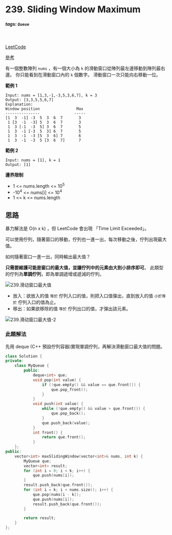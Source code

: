 # 239. Sliding Window Maximum

##### tags: `Queue`
<br>

[LeetCode](https://leetcode.com/problems/sliding-window-maximum/)

[參考](https://github.com/youngyangyang04/leetcode-master/blob/master/problems/0239.%E6%BB%91%E5%8A%A8%E7%AA%97%E5%8F%A3%E6%9C%80%E5%A4%A7%E5%80%BC.md)

有一個整數陣列 `nums` ，有一個大小為 `k` 的滑動窗口從陣列最左邊移動到陣列最右邊。
你只能看到在滑動窗口內的 `k` 個數字。
滑動窗口一次只能向右移動一位。

**範例 1**
```
Input: nums = [1,3,-1,-3,5,3,6,7], k = 3
Output: [3,3,5,5,6,7]
Explanation:
Window position                Max
---------------               -----
[1  3  -1] -3  5  3  6  7       3
 1 [3  -1  -3] 5  3  6  7       3
 1  3 [-1  -3  5] 3  6  7       5
 1  3  -1 [-3  5  3] 6  7       5
 1  3  -1  -3 [5  3  6] 7       6
 1  3  -1  -3  5 [3  6  7]      7
```

**範例 2**
```
Input: nums = [1], k = 1
Output: [1]
```

**邊界限制**
- 1 <= nums.length <= 10<sup>5</sup>
- -10<sup>4</sup> <= nums[i] <= 10<sup>4</sup>
- 1 <= k <= nums.length


## 思路

暴力解法是 O(n x k) ，但 LeetCode 會出現 「Time Limit Exceeded」。

可以使用佇列，隨著窗口的移動，佇列也一進一出，每次移動之後，佇列出現最大值。

如何隨著窗口一進一出，同時輸出最大值？

**只需要維護可能是窗口的最大值，並讓佇列中的元素由大到小排序即可**。
此類型的佇列為**單調佇列**，即為單調遞增或遞減的佇列。

![239.滑动窗口最大值](https://code-thinking.cdn.bcebos.com/gifs/239.滑动窗口最大值.gif)

- 放入：欲放入的值 `等於` 佇列入口的值，則把入口值彈出，直到放入的值 `小於等於` 佇列入口的值為止。
- 移出：如果欲移除的值 `等於` 佇列出口的值，才彈出該元素。

![239.滑动窗口最大值-2](https://code-thinking.cdn.bcebos.com/gifs/239.滑动窗口最大值-2.gif)

### 此題解法

先用 deque (C++ 預設佇列容器)實現單調佇列，再解決滑動窗口最大值的問題。

```cpp
class Solution {
private:
    class MyQueue {
        public:
            deque<int> que;
            void pop(int value) {
                if (!que.empty() && value == que.front()) {
                    que.pop_front();
                }
            }
            void push(int value) {
                while (!que.empty() && value > que.front()) {
                    que.pop_back();
                }
                que.push_back(value);
            }
            int front() {
                return que.front();
            }
    };
public:
    vector<int> maxSlidingWindow(vector<int>& nums, int k) {
        MyQueue que;
        vector<int> result;
        for (int i = 0; i < k; i++) {
            que.push(nums[i]);
        }
        result.push_back(que.front());
        for (int i = k; i < nums.size(); i++) {
            que.pop(nums[i - k]);
            que.push(nums[i]);
            result.push_back(que.front());
        }

        return result;
    }
};
```
